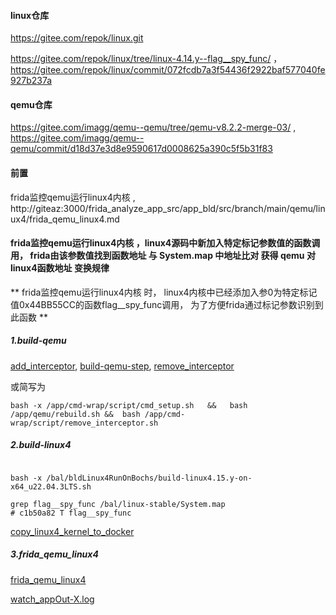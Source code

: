 
#### linux仓库

https://gitee.com/repok/linux.git



https://gitee.com/repok/linux/tree/linux-4.14.y--flag__spy_func/  ， https://gitee.com/repok/linux/commit/072fcdb7a3f54436f2922baf577040fe927b237a

#### qemu仓库


https://gitee.com/imagg/qemu--qemu/tree/qemu-v8.2.2-merge-03/  ,  https://gitee.com/imagg/qemu--qemu/commit/d18d37e3d8e9590617d0008625a390c5f5b31f83
 



#### 前置
frida监控qemu运行linux4内核 , http://giteaz:3000/frida_analyze_app_src/app_bld/src/branch/main/qemu/linux4/frida_qemu_linux4.md


#### frida监控qemu运行linux4内核 ，linux4源码中新加入特定标记参数值的函数调用， frida由该参数值找到函数地址 与 System.map 中地址比对 获得 qemu 对 linux4函数地址 变换规律

** frida监控qemu运行linux4内核 时，  linux4内核中已经添加入参0为特定标记值0x44BB55CC的函数flag__spy_func调用， 为了方便frida通过标记参数识别到此函数 **

##### 1.build-qemu
[add_interceptor](http://giteaz:3000/frida_analyze_app_src/app_bld/src/branch/main/cmd-wrap.md#add_interceptor),
[build-qemu-step](http://giteaz:3000/frida_analyze_app_src/app_bld/src/branch/main/qemu/readme.md#build-qemu-step),
[remove_interceptor](http://giteaz:3000/frida_analyze_app_src/app_bld/src/branch/main/cmd-wrap.md#remove_interceptor)

或简写为
```shell
bash -x /app/cmd-wrap/script/cmd_setup.sh   &&   bash  /app/qemu/rebuild.sh &&  bash /app/cmd-wrap/script/remove_interceptor.sh
```
##### 2.build-linux4
```shell

bash -x /bal/bldLinux4RunOnBochs/build-linux4.15.y-on-x64_u22.04.3LTS.sh

grep flag__spy_func /bal/linux-stable/System.map 
# c1b50a82 T flag__spy_func

```


[copy_linux4_kernel_to_docker](http://giteaz:3000/frida_analyze_app_src/app_bld/src/branch/main/qemu/linux4/frida_qemu_linux4.md#copy_linux4_kernel_to_docker)

##### 3.frida_qemu_linux4
[frida_qemu_linux4](http://giteaz:3000/frida_analyze_app_src/app_bld/src/branch/main/qemu/linux4/frida_qemu_linux4.md#frida_qemu_linux4)

[watch_appOut-X.log](http://giteaz:3000/frida_analyze_app_src/app_bld/src/branch/main/qemu/linux4/frida_qemu_linux4_ignoreHugeFunc.md#watch_appout-xlog)